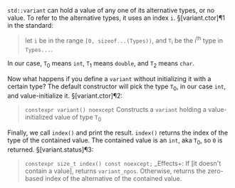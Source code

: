`std::variant` can hold a value of any one of its alternative types, or no value. To refer to the alternative types, it uses an index `i`.
§[variant.ctor]¶1 in the standard:
> let `i` be in the range `[0, sizeof...(Types))`, and `T`<sub>i</sub> be the i<sup>th</sup> type in `Types...`.

In our case, `T`<sub>0</sub> means `int`, `T`<sub>1</sub> means `double`, and `T`<sub>2</sub> means `char`.

Now what happens if you define a `variant` without initializing it with a certain type? The default constructor will pick the type `T`<sub>0</sub>, in our case `int`, and value-initialize it.
§[variant.ctor]¶2:

> `constexpr variant() noexcept`
> Constructs a `variant` holding a value-initialized value of type `T`<sub>0</sub> 

Finally, we call `index()` and print the result. `index()` returns the index of the type of the contained value. The contained value is an `int`, aka `T`<sub>0</sub>, so `0` is returned.
§[variant.status]¶3:

> `constexpr size_t index() const noexcept;`
> _Effects+: If [it doesn't contain a value], returns `variant_npos`. Otherwise, returns the zero- based index of the alternative of the contained value.